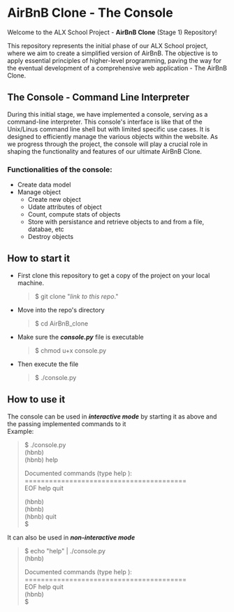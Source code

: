 # AirBnB Clone - The Console
Welcome to the ALX School Project - __AirBnB Clone__ (Stage 1) Repository!

This repository represents the initial phase of our ALX School project, where we aim to create a simplified version of AirBnB. The objective is to apply essential principles of higher-level programming, paving the way for the eventual development of a comprehensive web application - The AirBnB Clone.

## The Console - Command Line Interpreter
During this initial stage, we have implemented a console, serving as a command-line interpreter. This console's interface is like that of the Unix/Linus command line shell but with limited specific use cases. It is designed to efficiently manage the various objects within the website. As we progress through the project, the console will play a crucial role in shaping the functionality and features of our ultimate AirBnB Clone.

### Functionalities of the console:
- Create data model
- Manage object
    - Create new object
    - Udate attributes of object
    - Count, compute stats of objects
    - Store with persistance and retrieve objects to and from a file, databae, etc
    - Destroy objects

## How to start it
- First clone this repository to get a copy of the project on your local machine.  
    > $ git clone "_link to this repo_."
- Move into the repo's directory  
    > $ cd AirBnB_clone
- Make sure the ***console.py*** file is executable  
    > $ chmod u+x console.py
- Then execute the file  
    > $ ./console.py

## How to use it
The console can be used in ***interactive mode*** by starting it as above and the passing implemented  commands to it  
Example:  
> $ ./console.py  
> (hbnb)  
> (hbnb) help
>
> Documented commands (type help <topic>):  
========================================  
> EOF  help  quit  
>
> (hbnb)  
> (hbnb)  
> (hbnb) quit  
> $

It can also be used in ***non-interactive mode***  
> $ echo "help" | ./console.py  
> (hbnb)  
>
> Documented commands (type help <topic>):  
========================================  
> EOF  help  quit  
> (hbnb)  
> $  

